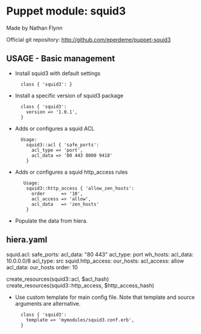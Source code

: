 # Puppet module: squid3

Made by Nathan Flynn

Official git repository: http://github.com/eperdeme/puppet-squid3


## USAGE - Basic management

* Install squid3 with default settings

        class { 'squid3': }

* Install a specific version of squid3 package

        class { 'squid3':
          version => '1.0.1',
        }

* Adds or configures a squid ACL

		Usage:
		  squid3::acl { 'safe_ports':
		    acl_type => 'port',
		    acl_data => '80 443 8080 9418'
		  }

* Adds or configures a squid http_access rules

		 Usage:
		  squid3::http_access { 'allow_zen_hosts':
		    order      => '10',
		    acl_access => 'allow',
		    acl_data   => 'zen_hosts'
		  }
		  
* Populate the data from hiera.

hiera.yaml
---
squid.acl: 
  safe_ports: 
    acl_data: "80 443"
    acl_type: port
  wh_hosts: 
    acl_data: 10.0.0.0/8
    acl_type: src
squid.http_access: 
  our_hosts: 
    acl_access: allow
    acl_data: our_hosts
    order: 10

create_resources(squid3::acl, $acl_hash)
create_resources(squid3::http_access, $http_access_hash)
  
* Use custom template for main config file. Note that template and source arguments are alternative. 

        class { 'squid3':
          template => 'mymodules/squid3.conf.erb',
        }